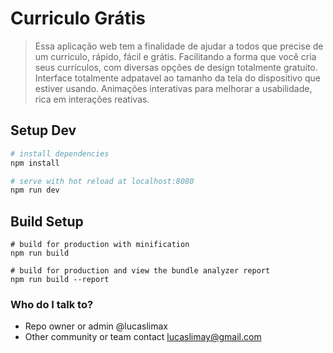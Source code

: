 # Curriculo Grátis

> Essa aplicação web tem a finalidade de ajudar a todos que precise de um curriculo, rápido, fácil e grátis.
> Facilitando a forma que você cria seus currículos, com diversas opções de design totalmente gratuito.
> Interface totalmente adpatavel ao tamanho da tela do dispositivo que estiver usando.
> Animações interativas para melhorar a usabilidade, rica em interações reativas.

## Setup Dev

``` bash
# install dependencies
npm install

# serve with hot reload at localhost:8080
npm run dev
```

## Build Setup
```
# build for production with minification
npm run build

# build for production and view the bundle analyzer report
npm run build --report
```

### Who do I talk to? ###

* Repo owner or admin @lucaslimax
* Other community or team contact lucaslimay@gmail.com
